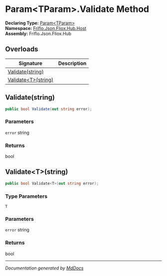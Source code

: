 ﻿<!--  
  <auto-generated>   
    The contents of this file were generated by a tool.  
    Changes to this file may be list if the file is regenerated  
  </auto-generated>   
-->

# Param\<TParam\>.Validate Method

**Declaring Type:** [Param\<TParam\>](../index.md)  
**Namespace:** [Friflo.Json.Fliox.Hub.Host](../../index.md)  
**Assembly:** Friflo.Json.Fliox.Hub

## Overloads

| Signature                                 | Description |
| ----------------------------------------- | ----------- |
| [Validate(string)](#validatestring)       |             |
| [Validate\<T\>(string)](#validatetstring) |             |

## Validate(string)

```csharp
public bool Validate(out string error);
```

### Parameters

`error`  string

### Returns

bool

## Validate\<T\>(string)

```csharp
public bool Validate<T>(out string error);
```

### Type Parameters

`T`

### Parameters

`error`  string

### Returns

bool

___

*Documentation generated by [MdDocs](https://github.com/ap0llo/mddocs)*
